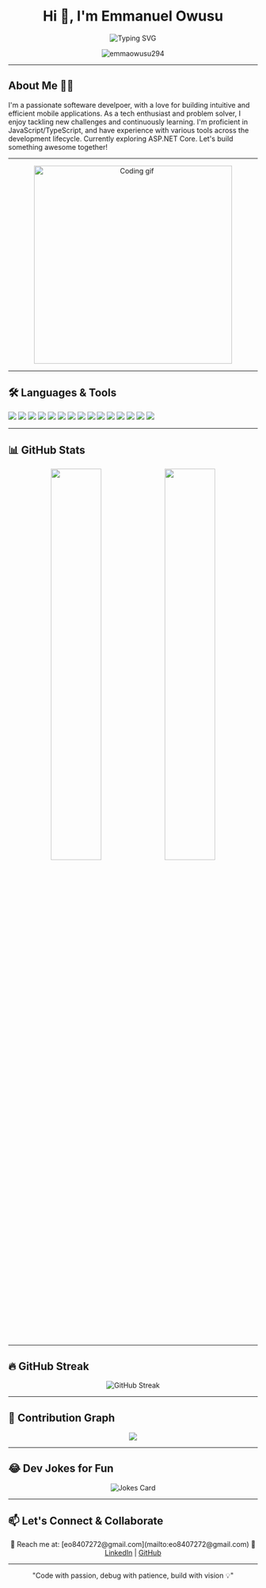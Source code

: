 <h1 align="center">Hi 👋, I'm Emmanuel Owusu</h1>
<p align="center">
  <img src="https://readme-typing-svg.herokuapp.com?font=Fira+Code&size=15&pause=1000&color=00FFD1&center=true&vCenter=true&width=435&lines=Frontend+Dev+%7C+React+Native+Ninja;Tech+Lover+%7C+Problem+Solver+%F0%9F%A7%91%E2%80%8D%F0%9F%92%BB" alt="Typing SVG" />
</p>

<p align="center">
  <img src="https://komarev.com/ghpvc/?username=emmaowusu294&label=Profile%20views&color=0e75b6&style=flat" alt="emmaowusu294" />
</p>

---

## About Me 👨‍💻

<p>
  I'm a passionate softeware develpoer, with a love for building intuitive and efficient mobile applications. As a tech enthusiast and problem solver, I enjoy tackling new challenges and continuously learning. I'm proficient in JavaScript/TypeScript, and have experience with various tools across the development lifecycle. Currently exploring ASP.NET Core. Let's build something awesome together!
</p>

---


<p align="center">
  <img src="https://media.giphy.com/media/qgQUggAC3Pfv687qPC/giphy.gif" width="400" alt="Coding gif" />
</p>

---

## 🛠️ Languages & Tools

<p align="left">
  <img src="https://img.shields.io/badge/JavaScript-F7DF1E?logo=javascript&logoColor=000&style=for-the-badge" />
  <img src="https://img.shields.io/badge/TypeScript-3178C6?logo=typescript&logoColor=fff&style=for-the-badge" />
  <img src="https://img.shields.io/badge/React%20Native-61DAFB?logo=react&logoColor=000&style=for-the-badge" />
  <img src="https://img.shields.io/badge/Expo-000020?logo=expo&logoColor=fff&style=for-the-badge" />
  <img src="https://img.shields.io/badge/C%23-239120?logo=c-sharp&logoColor=fff&style=for-the-badge" /> 
  <img src="https://img.shields.io/badge/ASP.NET%20Core-512BD4?logo=dotnet&logoColor=fff&style=for-the-badge" /> 
  <img src="https://img.shields.io/badge/PostgreSQL-4169E1?logo=postgresql&logoColor=fff&style=for-the-badge" />
  <img src="https://img.shields.io/badge/SQL%20Server-CC2927?logo=microsoftsqlserver&logoColor=fff&style=for-the-badge" /> 
  <img src="https://img.shields.io/badge/Python-3776AB?logo=python&logoColor=fff&style=for-the-badge" />
  <img src="https://img.shields.io/badge/HTML5-E34F26?logo=html5&logoColor=fff&style=for-the-badge" />
  <img src="https://img.shields.io/badge/CSS3-1572B6?logo=css3&logoColor=fff&style=for-the-badge" />
  <img src="https://img.shields.io/badge/Firebase-FFCA28?logo=firebase&logoColor=000&style=for-the-badge" />
  <img src="https://img.shields.io/badge/Git-F05032?logo=git&logoColor=fff&style=for-the-badge" />
  <img src="https://img.shields.io/badge/GitHub-181717?logo=github&logoColor=fff&style=for-the-badge" />
  <img src="https://img.shields.io/badge/VS%20Code-007ACC?logo=visualstudiocode&logoColor=fff&style=for-the-badge" />
</p>

---

## 📊 GitHub Stats

<p align="center">
  <img src="https://github-readme-stats.vercel.app/api?username=emmaowusu294&show_icons=true&theme=radical" width="45%" />
  <img src="https://github-readme-stats.vercel.app/api/top-langs/?username=emmaowusu294&layout=compact&theme=tokyonight" width="45%" />
</p>

---

## 🔥 GitHub Streak

<p align="center">
  <img src="https://github-readme-streak-stats.herokuapp.com?user=emmaowusu294&theme=tokyonight&hide_border=true&date_format=M%20j%5B%2C%20Y%5D" alt="GitHub Streak"/>
</p>

---

## 🌈 Contribution Graph

<p align="center">
  <img src="https://github-readme-activity-graph.vercel.app/graph?username=emmaowusu294&theme=tokyo-night&area=true" />
</p>

---

## 😂 Dev Jokes for Fun

<p align="center">
  <img src="https://readme-jokes.vercel.app/api" alt="Jokes Card" />
</p>

---

## 📫 Let's Connect & Collaborate

<p align="center">
  💬 Reach me at: [eo8407272@gmail.com](mailto:eo8407272@gmail.com)  
  🔗 <a href="https://www.linkedin.com/in/emmanuelowusu123" target="_blank">LinkedIn</a> | <a href="https://github.com/emmaowusu294" target="_blank">GitHub</a>
</p>

---

<p align="center">"Code with passion, debug with patience, build with vision 💡"</p>
